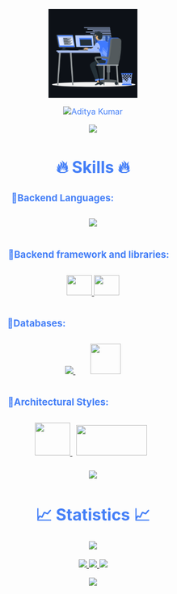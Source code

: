 
<p align="center"><img src="animation.gif" width="35%"></p>
<div style=" font-size: medium; color: #447ff7" align=center>

  <img src="https://readme-typing-svg.herokuapp.com?font=Kaushan+Script&size=40&duration=3500&color=447FF7&background=FFFFFF00&center=true&vCenter=true&width=650&height=55&lines=Hey!+It's+Aditya+Kumar+%F0%9F%91%8B%F0%9F%8F%BB;I+am+a+Software+Developer+%F0%9F%A7%91%F0%9F%8F%BB%E2%80%8D%F0%9F%92%BB;I+am+from+India+%F0%9F%87%AE%F0%9F%87%B3;I+have+3%2B+years+of+experience+%F0%9F%93%88;In+building+backend+infrastructures+%E2%9A%99%EF%B8%8F" alt="Aditya Kumar" width="650" height="55">

<p  align="center">
<img src="https://user-images.githubusercontent.com/73097560/115834477-dbab4500-a447-11eb-908a-139a6edaec5c.gif">             
<br>

# 🔥 Skills 🔥

### 🔹Backend Languages:ㅤㅤㅤㅤㅤㅤㅤ

<p style="padding:10px;">
    <a href="https://developer.mozilla.org/en-US/docs/Web/JavaScript" target="_blank"> <img src="https://img.icons8.com/color/48/000000/javascript.png"/> </a>
</p>

### 🔹Backend framework and libraries:ㅤ
<p style="padding:10px;">
    <a href="https://expressjs.com/" target="_blank"> 
      <img src="https://www.edureka.co/blog/wp-content/uploads/2019/07/express-logo.png" height=40 width=50 /> 
    </a>
    <a href="https://nodejs.org/en/" target="_blank"> 
      <img src="https://www.nicepng.com/png/full/383-3839776_node-js-icon-png.png" height=40 width=50 /> 
    </a>
</p>

### 🔹Databases:ㅤㅤㅤㅤㅤㅤㅤㅤㅤㅤㅤㅤㅤ
<p style="padding:10px;"> 
    <a style="padding:15px;" href="https://www.mysql.com/" target="_blank"> <img src="https://img.icons8.com/fluent/50/000000/mysql-logo.png"/> </a>
    <a style="padding:15px;" href="https://www.mongodb.com/" target="_blank"> <img src="https://img.icons8.com/color/452/mongodb.png" height=60 width=60 /> </a>
</p>

### 🔹Architectural Styles:ㅤㅤㅤㅤㅤㅤㅤㅤ
<p style="padding:10px;"> 
    <a style="padding-right:8px;" href="https://docs.microsoft.com/en-us/azure/architecture/best-practices/api-design" target="_blank"> <img src="https://icon-library.com/images/rest-api-icon/rest-api-icon-8.jpg" height=65 width=70 /> </a>
    <a style="padding-right:8px;" href="https://www.geeksforgeeks.org/model-view-controllermvc-architecture-for-node-applications/" target="_blank"> <img src="https://thumbs.dreamstime.com/b/mvc-letter-logo-design-black-background-mvc-creative-initials-letter-logo-concept-mvc-letter-design-mvc-letter-logo-design-243274337.jpg" height=60 width=140 /> </a>
</p>

<p  align="center">
<img src="https://user-images.githubusercontent.com/73097560/115834477-dbab4500-a447-11eb-908a-139a6edaec5c.gif">             
<br>

# 📈 Statistics 📈
![](https://komarev.com/ghpvc/?username=arshmancodes&color=447ff7&label=Visitor+count)

<p align="center">
  <a href="https://github.com/arshmancodes/">
    <img src="https://github-readme-stats.vercel.app/api?username=arshmancodes&show_icons=true&theme=github_dark&hide_border=true" />
    <img src="https://github-readme-streak-stats.herokuapp.com/?user=arshmancodes&theme=github-dark-blue&hide_border=true" />
    <img src="https://activity-graph.herokuapp.com/graph?username=arshmancodes&theme=react-dark" />
  </a>
</p>


<p  align="center">
<img src="https://user-images.githubusercontent.com/73097560/115834477-dbab4500-a447-11eb-908a-139a6edaec5c.gif">             
<br>

</div>
